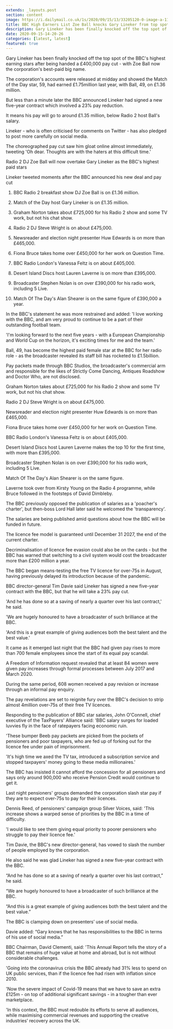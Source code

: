 ```yaml
---
extends: _layouts.post
section: content
image: https://i.dailymail.co.uk/1s/2020/09/15/13/33205120-0-image-a-112_1600172787818.jpg 
title: BBC High Earners List Zoe Ball knocks Gary Lineker from top spot 
description: Gary Lineker has been finally knocked off the top spot of the BBCs highest earning stars after being handed a £400,000 pay cut - with Zoe Ball now the corporations best-paid big name. 
date: 2020-09-15-14-20-26 
categories: [latest, latest] 
featured: true 
--- 
```

Gary Lineker has been finally knocked off the top spot of the BBC's highest earning stars after being handed a £400,000 pay cut - with Zoe Ball now the corporation's best-paid big name.

The corporation's accounts were released at midday and showed the Match of the Day star, 59, had earned £1.75million last year, with Ball, 49, on £1.36 million.

But less than a minute later the BBC announced Lineker had signed a new five-year contract which involved a 23% pay reduction.

It means his pay will go to around £1.35 million, below Radio 2 host Ball's salary.

Lineker - who is often criticised for comments on Twitter - has also pledged to post more carefully on social media.

The choreographed pay cut saw him gloat online almost immediately, tweeting 'Oh dear. Thoughts are with the haters at this difficult time.'

Radio 2 DJ Zoe Ball will now overtake Gary Lineker as the BBC's highest paid stars 

Lineker tweeted moments after the BBC announced his new deal and pay cut





1. BBC Radio 2 breakfast show DJ Zoe Ball is on £1.36 million.



2. Match of the Day host Gary Lineker is on £1.35 million. 



3. Graham Norton takes about £725,000 for his Radio 2 show and some TV work, but not his chat show.



4. Radio 2 DJ Steve Wright is on about £475,000.



5. Newsreader and election night presenter Huw Edwards is on more than £465,000.



6. Fiona Bruce takes home over £450,000 for her work on Question Time.



7. BBC Radio London's Vanessa Feltz is on about £405,000.



8. Desert Island Discs host Lauren Laverne is on more than £395,000.



9. Broadcaster Stephen Nolan is on over £390,000 for his radio work, including 5 Live.



10. Match Of The Day's Alan Shearer is on the same figure of £390,000 a year.

In the BBC's statement he was more restrained and added: 'I love working with the BBC, and am very proud to continue to be a part of their outstanding football team.

'I'm looking forward to the next five years - with a European Championship and World Cup on the horizon, it's exciting times for me and the team.'

Ball, 49, has become the highest paid female star at the BBC for her radio role - as the broadcaster revealed its staff bill has rocketed to £1.5billion. 

Pay packets made through BBC Studios, the broadcaster's commercial arm and responsible for the likes of Strictly Come Dancing, Antiques Roadshow and Doctor Who, are not disclosed.

Graham Norton takes about £725,000 for his Radio 2 show and some TV work, but not his chat show.

Radio 2 DJ Steve Wright is on about £475,000.

Newsreader and election night presenter Huw Edwards is on more than £465,000.

Fiona Bruce takes home over £450,000 for her work on Question Time.

BBC Radio London's Vanessa Feltz is on about £405,000.

Desert Island Discs host Lauren Laverne makes the top 10 for the first time, with more than £395,000.

Broadcaster Stephen Nolan is on over £390,000 for his radio work, including 5 Live.

Match Of The Day's Alan Shearer is on the same figure.

Laverne took over from Kirsty Young on the Radio 4 programme, while Bruce followed in the footsteps of David Dimbleby.

The BBC previously opposed the publication of salaries as a 'poacher's charter', but then-boss Lord Hall later said he welcomed the 'transparency'.

The salaries are being published amid questions about how the BBC will be funded in future.

The licence fee model is guaranteed until December 31 2027, the end of the current charter.

Decriminalisation of licence fee evasion could also be on the cards - but the BBC has warned that switching to a civil system would cost the broadcaster more than £200 million a year.

The BBC began means-testing the free TV licence for over-75s in August, having previously delayed its introduction because of the pandemic.

BBC director-general Tim Davie said Lineker has signed a new five-year contract with the BBC, but that he will take a 23% pay cut.

'And he has done so at a saving of nearly a quarter over his last contract,' he said.

'We are hugely honoured to have a broadcaster of such brilliance at the BBC.

'And this is a great example of giving audiences both the best talent and the best value.' 

It came as it emerged last night that the BBC had given pay rises to more than 700 female employees since the start of its equal pay scandal.

A Freedom of Information request revealed that at least 84 women were given pay increases through formal processes between July 2017 and March 2020.

During the same period, 608 women received a pay revision or increase through an informal pay enquiry.

The pay revelations are set to reignite fury over the BBC's decision to strip almost 4million over-75s of their free TV licences.

Responding to the publication of BBC star salaries, John O'Connell, chief executive of the TaxPayers' Alliance said: 'BBC salary surges for loaded luvvies fly in the face of ratepayers facing economic ruin.

'These bumper Beeb pay packets are picked from the pockets of pensioners and poor taxpayers, who are fed up of forking out for the licence fee under pain of imprisonment.

'It's high time we axed the TV tax, introduced a subscription service and stopped taxpayers' money going to these media millionaires.'

The BBC has insisted it cannot afford the concession for all pensioners and says only around 900,000 who receive Pension Credit would continue to get it.

Last night pensioners' groups demanded the corporation slash star pay if they are to expect over-75s to pay for their licences.

Dennis Reed, of pensioners' campaign group Silver Voices, said: 'This increase shows a warped sense of priorities by the BBC in a time of difficulty.

'I would like to see them giving equal priority to poorer pensioners who struggle to pay their licence fee.' 

Tim Davie, the BBC's new director-general, has vowed to slash the number of people employed by the corporation.

He also said he was glad Lineker has signed a new five-year contract with the BBC.

“And he has done so at a saving of nearly a quarter over his last contract,” he said.

“We are hugely honoured to have a broadcaster of such brilliance at the BBC.

“And this is a great example of giving audiences both the best talent and the best value.”

The BBC is clamping down on presenters’ use of social media.

Davie added: “Gary knows that he has responsibilities to the BBC in terms of his use of social media.”

BBC Chairman, David Clementi, said: 'This Annual Report tells the story of a BBC that remains of huge value at home and abroad, but is not without considerable challenges.

'Going into the coronavirus crisis the BBC already had 31% less to spend on UK public services, than if the licence fee had risen with inflation since 2010.



'Now the severe impact of Covid-19 means that we have to save an extra £125m - on top of additional significant savings - in a tougher than ever marketplace.

'In this context, the BBC must redouble its efforts to serve all audiences, while maximising commercial revenues and supporting the creative industries’ recovery across the UK.

